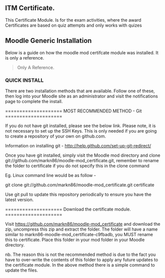 ## ITM Certificate.

This Certificate Module. Is for the exam activities, where the award Certificates are based on quiz attempts and only works with quizes 



## Moodle Generic Installation
Below is a guide on how the moodle mod certifcate module was installed. It is only a reference.

>Only A Reference.

### QUICK INSTALL

There are two installation methods that are available. Follow one of these, then log into your Moodle site as an administrator and visit the notifications page to complete the install.

==================== MOST RECOMMENDED METHOD - Git ====================

If you do not have git installed, please see the below link. Please note, it is not necessary to set up the SSH Keys. This is only needed if you are going to create a repository of your own on github.com.

Information on installing git - http://help.github.com/set-up-git-redirect/

Once you have git installed, simply visit the Moodle mod directory and clone git://github.com/markn86/moodle-mod_certificate.git, remember to rename the folder to certificate if you do not specify this in the clone command

Eg. Linux command line would be as follow -

git clone git://github.com/markn86/moodle-mod_certificate.git certificate

Use git pull to update this repository periodically to ensure you have the latest version.

==================== Download the certificate module. ====================

Visit https://github.com/markn86/moodle-mod_certificate and download the zip, uncompress this zip and extract the folder. The folder will have a name similar to markn86-moodle-mod_certificate-c9fbadb, you MUST rename this to certificate. Place this folder in your mod folder in your Moodle directory.

nb. The reason this is not the recommended method is due to the fact you have to over-write the contents of this folder to apply any future updates to the certificate module. In the above method there is a simple command to update the files.

